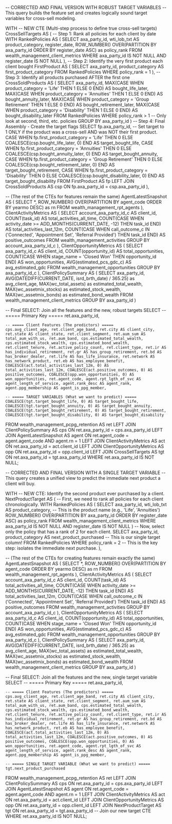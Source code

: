 -- CORRECTED AND FINAL VERSION WITH ROBUST TARGET VARIABLES
-- This query builds the feature set and creates logically sound target variables for cross-sell modeling.

WITH
-- NEW CTE (Multi-step process to define true cross-sell targets)
CrossSellTargets AS (
    -- Step 1: Rank all policies for each client by date
    WITH RankedPolicies AS (
        SELECT
            axa_party_id,
            wti_lob_txt AS product_category,
            register_date,
            ROW_NUMBER() OVER(PARTITION BY axa_party_id ORDER BY register_date ASC) as policy_rank
        FROM
            wealth_management_client_metrics
        WHERE
            axa_party_id IS NOT NULL AND register_date IS NOT NULL
    ),
    -- Step 2: Identify the very first product each client bought
    FirstProduct AS (
        SELECT
            axa_party_id,
            product_category AS first_product_category
        FROM
            RankedPolicies
        WHERE
            policy_rank = 1
    ),
    -- Step 3: Identify all products purchased AFTER the first one
    CrossSoldProducts AS (
        SELECT
            axa_party_id,
            MAX(CASE WHEN product_category = 'Life' THEN 1 ELSE 0 END) AS bought_life_later,
            MAX(CASE WHEN product_category = 'Annuities' THEN 1 ELSE 0 END) AS bought_annuity_later,
            MAX(CASE WHEN product_category = 'Group Retirement' THEN 1 ELSE 0 END) AS bought_retirement_later,
            MAX(CASE WHEN product_category = 'Disability' THEN 1 ELSE 0 END) AS bought_disability_later
        FROM
            RankedPolicies
        WHERE
            policy_rank > 1 -- Only look at second, third, etc. policies
        GROUP BY
            axa_party_id
    )
    -- Step 4: Final Assembly - Create the target flags
    SELECT
        fp.axa_party_id,
        -- Set target to 1 ONLY if the product was a cross-sell AND was NOT their first product.
        CASE WHEN fp.first_product_category = 'Life' THEN 0 ELSE COALESCE(csp.bought_life_later, 0) END AS target_bought_life,
        CASE WHEN fp.first_product_category = 'Annuities' THEN 0 ELSE COALESCE(csp.bought_annuity_later, 0) END AS target_bought_annuity,
        CASE WHEN fp.first_product_category = 'Group Retirement' THEN 0 ELSE COALESCE(csp.bought_retirement_later, 0) END AS target_bought_retirement,
        CASE WHEN fp.first_product_category = 'Disability' THEN 0 ELSE COALESCE(csp.bought_disability_later, 0) END AS target_bought_disability
    FROM
        FirstProduct AS fp
    LEFT JOIN CrossSoldProducts AS csp
        ON fp.axa_party_id = csp.axa_party_id
),

-- (The rest of the CTEs for features remain the same)
AgentLatestSnapshot AS (
    SELECT *, ROW_NUMBER() OVER(PARTITION BY agent_code ORDER BY yearmo DESC) as rn
    FROM wealth_management_rpt_agents
),
ClientActivityMetrics AS (
    SELECT account_axa_party_id_c AS client_id, COUNT(task_id) AS total_activities_all_time, COUNT(CASE WHEN activity_date >= ADD_MONTHS(CURRENT_DATE, -12) THEN task_id END) AS total_activities_last_12m, COUNT(CASE WHEN call_outcome_c IN ('Connected', 'Appointment Set', 'Referral Provided') THEN task_id END) AS positive_outcomes
    FROM wealth_management_activities
    GROUP BY account_axa_party_id_c
),
ClientOpportunityMetrics AS (
    SELECT axa_party_id_c AS client_id, COUNT(opportunity_id) AS total_opportunities, COUNT(CASE WHEN stage_name = 'Closed Won' THEN opportunity_id END) AS won_opportunities, AVG(estimated_pcs_gdc_c) AS avg_estimated_gdc
    FROM wealth_management_opportunities
    GROUP BY axa_party_id_c
),
ClientPolicySummary AS (
    SELECT axa_party_id, AVG(DATEDIFF(CURRENT_DATE, isrd_brth_date) / 365.25) as avg_client_age, MAX(wc_total_assets) as estimated_total_wealth, MAX(wc_assetmix_stocks) as estimated_stock_wealth, MAX(wc_assetmix_bonds) as estimated_bond_wealth
    FROM wealth_management_client_metrics
    GROUP BY axa_party_id
)

-- Final SELECT: Join all the features and the new, robust targets
SELECT
    -- ===== Primary Key =====
    ret.axa_party_id,

    -- ===== Client Features (The predictors) =====
    cps.avg_client_age, ret.client_age_band, ret.city AS client_city, ret.state AS client_state, ret.client_segment, ret.aum_sum AS total_aum_with_us, ret.aum_band, cps.estimated_total_wealth, cps.estimated_stock_wealth, cps.estimated_bond_wealth, ret.client_tenure, ret.active_policy_count, ret.client_type, ret.ir AS has_individual_retirement, ret.gr AS has_group_retirement, ret.bd AS has_broker_dealer, ret.life AS has_life_insurance, ret.network AS has_network_product, ret.eb AS has_employee_benefit, COALESCE(act.total_activities_last_12m, 0) AS total_activities_last_12m, COALESCE(act.positive_outcomes, 0) AS positive_outcomes, COALESCE(opp.won_opportunities, 0) AS won_opportunities, ret.agent_code, agent.rpt_lgth_of_svc AS agent_length_of_service, agent.rank_desc AS agent_rank, agent.ppg_membership AS agent_is_ppg_member,

    -- ===== TARGET VARIABLES (What we want to predict) =====
    COALESCE(tgt.target_bought_life, 0) AS target_bought_life,
    COALESCE(tgt.target_bought_annuity, 0) AS target_bought_annuity,
    COALESCE(tgt.target_bought_retirement, 0) AS target_bought_retirement,
    COALESCE(tgt.target_bought_disability, 0) AS target_bought_disability

FROM
    wealth_management_pcpg_retention AS ret
LEFT JOIN ClientPolicySummary AS cps ON ret.axa_party_id = cps.axa_party_id
LEFT JOIN AgentLatestSnapshot AS agent ON ret.agent_code = agent.agent_code AND agent.rn = 1
LEFT JOIN ClientActivityMetrics AS act ON ret.axa_party_id = act.client_id
LEFT JOIN ClientOpportunityMetrics AS opp ON ret.axa_party_id = opp.client_id
LEFT JOIN CrossSellTargets AS tgt ON ret.axa_party_id = tgt.axa_party_id
WHERE
    ret.axa_party_id IS NOT NULL;








-- CORRECTED AND FINAL VERSION WITH A SINGLE TARGET VARIABLE
-- This query creates a unified view to predict the immediate next product a client will buy.

WITH
-- NEW CTE: Identify the second product ever purchased by a client.
NextProductTarget AS (
    -- First, we need to rank all policies for each client chronologically.
    WITH RankedPolicies AS (
        SELECT
            axa_party_id,
            wti_lob_txt AS product_category, -- This is the product name (e.g., 'Life', 'Annuities')
            ROW_NUMBER() OVER(PARTITION BY axa_party_id ORDER BY register_date ASC) as policy_rank
        FROM
            wealth_management_client_metrics
        WHERE
            axa_party_id IS NOT NULL AND register_date IS NOT NULL
    )
    -- Now, select only the policy that has a rank of 2 for each client.
    SELECT
        axa_party_id,
        product_category AS next_product_purchased -- This is our single target column!
    FROM
        RankedPolicies
    WHERE
        policy_rank = 2 -- This is the key step: isolates the immediate next purchase.
),

-- (The rest of the CTEs for creating features remain exactly the same)
AgentLatestSnapshot AS (
    SELECT *, ROW_NUMBER() OVER(PARTITION BY agent_code ORDER BY yearmo DESC) as rn
    FROM wealth_management_rpt_agents
),
ClientActivityMetrics AS (
    SELECT account_axa_party_id_c AS client_id, COUNT(task_id) AS total_activities_all_time, COUNT(CASE WHEN activity_date >= ADD_MONTHS(CURRENT_DATE, -12) THEN task_id END) AS total_activities_last_12m, COUNT(CASE WHEN call_outcome_c IN ('Connected', 'Appointment Set', 'Referral Provided') THEN task_id END) AS positive_outcomes
    FROM wealth_management_activities
    GROUP BY account_axa_party_id_c
),
ClientOpportunityMetrics AS (
    SELECT axa_party_id_c AS client_id, COUNT(opportunity_id) AS total_opportunities, COUNT(CASE WHEN stage_name = 'Closed Won' THEN opportunity_id END) AS won_opportunities, AVG(estimated_pcs_gdc_c) AS avg_estimated_gdc
    FROM wealth_management_opportunities
    GROUP BY axa_party_id_c
),
ClientPolicySummary AS (
    SELECT axa_party_id, AVG(DATEDIFF(CURRENT_DATE, isrd_brth_date) / 365.25) as avg_client_age, MAX(wc_total_assets) as estimated_total_wealth, MAX(wc_assetmix_stocks) as estimated_stock_wealth, MAX(wc_assetmix_bonds) as estimated_bond_wealth
    FROM wealth_management_client_metrics
    GROUP BY axa_party_id
)

-- Final SELECT: Join all the features and the new, single target variable
SELECT
    -- ===== Primary Key =====
    ret.axa_party_id,

    -- ===== Client Features (The predictors) =====
    cps.avg_client_age, ret.client_age_band, ret.city AS client_city, ret.state AS client_state, ret.client_segment, ret.aum_sum AS total_aum_with_us, ret.aum_band, cps.estimated_total_wealth, cps.estimated_stock_wealth, cps.estimated_bond_wealth, ret.client_tenure, ret.active_policy_count, ret.client_type, ret.ir AS has_individual_retirement, ret.gr AS has_group_retirement, ret.bd AS has_broker_dealer, ret.life AS has_life_insurance, ret.network AS has_network_product, ret.eb AS has_employee_benefit, COALESCE(act.total_activities_last_12m, 0) AS total_activities_last_12m, COALESCE(act.positive_outcomes, 0) AS positive_outcomes, COALESCE(opp.won_opportunities, 0) AS won_opportunities, ret.agent_code, agent.rpt_lgth_of_svc AS agent_length_of_service, agent.rank_desc AS agent_rank, agent.ppg_membership AS agent_is_ppg_member,

    -- ===== SINGLE TARGET VARIABLE (What we want to predict) =====
    tgt.next_product_purchased

FROM
    wealth_management_pcpg_retention AS ret
LEFT JOIN ClientPolicySummary AS cps ON ret.axa_party_id = cps.axa_party_id
LEFT JOIN AgentLatestSnapshot AS agent ON ret.agent_code = agent.agent_code AND agent.rn = 1
LEFT JOIN ClientActivityMetrics AS act ON ret.axa_party_id = act.client_id
LEFT JOIN ClientOpportunityMetrics AS opp ON ret.axa_party_id = opp.client_id
LEFT JOIN NextProductTarget AS tgt ON ret.axa_party_id = tgt.axa_party_id -- Join our new target CTE
WHERE
    ret.axa_party_id IS NOT NULL;
